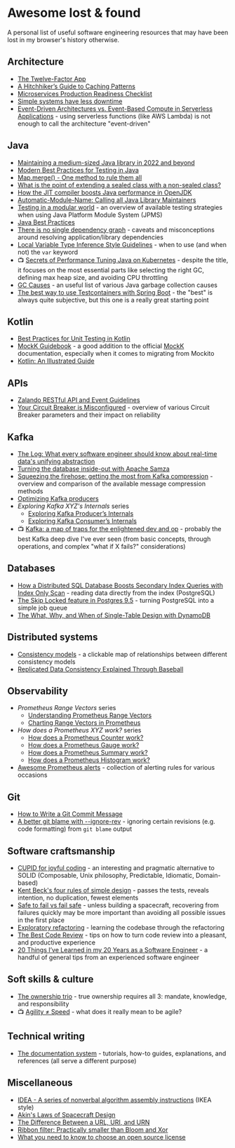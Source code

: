 # Awesome lost & found

A personal list of useful software engineering resources that may have been lost in my browser's history otherwise.

## Architecture

- [The Twelve-Factor App](https://12factor.net/)
- [A Hitchhiker’s Guide to Caching Patterns](https://hazelcast.com/blog/a-hitchhikers-guide-to-caching-patterns/)
- [Microservices Production Readiness Checklist](https://github.com/kgoralski/microservice-production-readiness-checklist)
- [Simple systems have less downtime](https://www.gkogan.co/blog/simple-systems/)
- [Event-Driven Architectures vs. Event-Based Compute in Serverless Applications](https://www.alexdebrie.com/posts/event-driven-vs-event-based/) - using 
serverless functions (like AWS Lambda) is not enough to call the architecture "event-driven" 

## Java

- [Maintaining a medium-sized Java library in 2022 and beyond](https://michael-simons.github.io/neo4j-migrations/maintaining-a-medium-sized-java-library-in-2022-and-beyond/)
- [Modern Best Practices for Testing in Java](https://phauer.com/2019/modern-best-practices-testing-java/)
- [Map.merge() - One method to rule them all](https://nurkiewicz.com/2019/03/mapmerge-one-method-to-rule-them-all.html)
- [What is the point of extending a sealed class with a non-sealed class?](https://stackoverflow.com/questions/63860110/what-is-the-point-of-extending-a-sealed-class-with-a-non-sealed-class/63887136#63887136)
- [How the JIT compiler boosts Java performance in OpenJDK](https://developers.redhat.com/articles/2021/06/23/how-jit-compiler-boosts-java-performance-openjdk)
- [Automatic-Module-Name: Calling all Java Library Maintainers](http://branchandbound.net/blog/java/2017/12/automatic-module-name/)
- [Testing in a modular world](https://info.michael-simons.eu/2021/10/19/testing-in-a-modular-world/) - an overview of 
available testing strategies when using Java Platform Module System (JPMS)
- [Java Best Practices](http://java.jonathangiles.net/)
- [There is no single dependency graph](https://melix.github.io/blog/2022/07/there-is-no-single-dependency-graph.html) -
caveats and misconceptions around resolving application/library dependencies
- [Local Variable Type Inference Style Guidelines](https://openjdk.org/projects/amber/guides/lvti-style-guide) - when to
use (and when not) the `var` keyword
- 📺 [Secrets of Performance Tuning Java on Kubernetes](https://vimeo.com/748031919) - despite the title, it focuses on
the most essential parts like selecting the right GC, defining max heap size, and avoiding CPU throttling
- [GC Causes](https://netflix.github.io/atlas-docs/spectator/lang/java/ext/jvm-gc-causes/) - an useful list of various 
Java garbage collection causes
- [The best way to use Testcontainers with Spring Boot](https://maciejwalkowiak.com/blog/testcontainers-spring-boot-setup/) - the "best"
is always quite subjective, but this one is a really great starting point

## Kotlin

- [Best Practices for Unit Testing in Kotlin](https://phauer.com/2018/best-practices-unit-testing-kotlin/)
- [MockK Guidebook](https://notwoods.github.io/mockk-guidebook/) - a good addition to the official [MockK](https://mockk.io/) 
documentation, especially when it comes to migrating from Mockito
- [Kotlin: An Illustrated Guide](https://typealias.com/start/)

## APIs

- [Zalando RESTful API and Event Guidelines](https://opensource.zalando.com/restful-api-guidelines/)
- [Your Circuit Breaker is Misconfigured](https://shopify.engineering/circuit-breaker-misconfigured) - overview of various
Circuit Breaker parameters and their impact on reliability

## Kafka

- [The Log: What every software engineer should know about real-time data's unifying abstraction](https://engineering.linkedin.com/distributed-systems/log-what-every-software-engineer-should-know-about-real-time-datas-unifying)
- [Turning the database inside-out with Apache Samza](https://martin.kleppmann.com/2015/03/04/turning-the-database-inside-out.html)
- [Squeezing the firehose: getting the most from Kafka compression](https://blog.cloudflare.com/squeezing-the-firehose/) - overview
and comparison of the available message compression methods
- [Optimizing Kafka producers](https://strimzi.io/blog/2020/10/15/producer-tuning/)
- _Exploring Kafka XYZ's Internals_ series
  - [Exploring Kafka Producer’s Internals](https://blog.developer.adobe.com/exploring-kafka-producers-internals-37411b647d0f)
  - [Exploring Kafka Consumer’s Internals](https://medium.com/adobetech/exploring-kafka-consumers-internals-b0b9becaa106)
- 📺 [Kafka: a map of traps for the enlightened dev and op](https://youtu.be/paVdXL5vDzg) - probably the best Kafka deep dive 
I've ever seen (from basic concepts, through operations, and complex "what if X fails?" considerations)

## Databases
- [How a Distributed SQL Database Boosts Secondary Index Queries with Index Only Scan](https://blog.yugabyte.com/how-a-distributed-sql-database-boosts-secondary-index-queries-with-index-only-scan/) - reading 
data directly from the index (PostgreSQL)
- [The Skip Locked feature in Postgres 9.5](https://www.pgcasts.com/episodes/the-skip-locked-feature-in-postgres-9-5) - turning 
PostgreSQL into a simple job queue
- [The What, Why, and When of Single-Table Design with DynamoDB](https://www.alexdebrie.com/posts/dynamodb-single-table/)

## Distributed systems

- [Consistency models](https://jepsen.io/consistency) - a clickable map of relationships between different consistency models
- [Replicated Data Consistency Explained Through Baseball](https://www.microsoft.com/en-us/research/wp-content/uploads/2011/10/ConsistencyAndBaseballReport.pdf)

## Observability

- _Prometheus Range Vectors_ series
  - [Understanding Prometheus Range Vectors](https://satyanash.net/software/2021/01/04/understanding-prometheus-range-vectors.html)
  - [Charting Range Vectors in Prometheus](https://satyanash.net/software/2021/06/09/charting-range-vectors-prometheus.html)
- _How does a Prometheus XYZ work?_ series
  - [How does a Prometheus Counter work?](https://www.robustperception.io/how-does-a-prometheus-counter-work/)
  - [How does a Prometheus Gauge work?](https://www.robustperception.io/how-does-a-prometheus-gauge-work/)
  - [How does a Prometheus Summary work?](https://www.robustperception.io/how-does-a-prometheus-summary-work)
  - [How does a Prometheus Histogram work?](https://www.robustperception.io/how-does-a-prometheus-histogram-work)
- [Awesome Prometheus alerts](https://awesome-prometheus-alerts.grep.to/) - collection of alerting rules for various 
occasions

## Git

- [How to Write a Git Commit Message](https://cbea.ms/git-commit/)
- [A better git blame with --ignore-rev](https://michaelheap.com/git-ignore-rev/) - ignoring certain revisions (e.g. 
code formatting) from `git blame` output

## Software craftsmanship

- [CUPID for joyful coding](https://dannorth.net/2022/02/10/cupid-for-joyful-coding/) - an interesting 
and pragmatic alternative to SOLID (Composable, Unix philosophy, Predictable, Idiomatic, Domain-based)
- [Kent Beck's four rules of simple design](https://martinfowler.com/bliki/BeckDesignRules.html) - passes the tests,
reveals intention, no duplication, fewest elements
- [Safe to fail vs fail safe](https://devskiller.com/techblog/Safe-to-fail-vs-fail-safe/) - unless building a spacecraft,
recovering from failures quickly may be more important than avoiding all possible issues in the first place
- [Exploratory refactoring](https://victorrentea.ro/blog/exploratory-refactoring/) - learning the codebase through
the refactoring
- [The Best Code Review](https://victorrentea.ro/blog/the-best-code-review/) - tips on how to turn code review into
a pleasant, and productive experience
- [20 Things I’ve Learned in my 20 Years as a Software Engineer](https://www.simplethread.com/20-things-ive-learned-in-my-20-years-as-a-software-engineer/) - a handful 
of general tips from an experienced software engineer

## Soft skills & culture

- [The ownership trio](https://alexewerlof.medium.com/the-ownership-trio-482a4e5f666d) - true ownership requires all 3: 
mandate, knowledge, and responsibility
- 📺 [Agility ≠ Speed](https://youtu.be/VnQZ24eeaXM) - what does it really mean to be agile?

## Technical writing

- [The documentation system](https://documentation.divio.com/) - tutorials, how-to guides, explanations, and references
(all serve a different purpose)

## Miscellaneous

- [IDEA - A series of nonverbal algorithm assembly instructions](https://idea-instructions.com/) (IKEA style)
- [Akin's Laws of Spacecraft Design](https://spacecraft.ssl.umd.edu/akins_laws.html)
- [The Difference Between a URL, URI, and URN](https://danielmiessler.com/study/difference-between-uri-url/)
- [Ribbon filter: Practically smaller than Bloom and Xor](https://engineering.fb.com/2021/07/09/data-infrastructure/ribbon-filter/)
- [What you need to know to choose an open source license](https://gist.github.com/nicolasdao/a7adda51f2f185e8d2700e1573d8a633)
